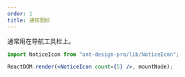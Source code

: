 ```yaml
---
order: 1
title: 通知图标
---
```


通常用在导航工具栏上。

```jsx
import NoticeIcon from "ant-design-pro/lib/NoticeIcon";

ReactDOM.render(<NoticeIcon count={5} />, mountNode);
```
